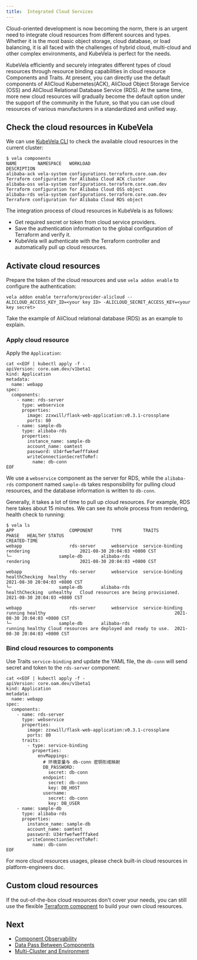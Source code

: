 ```yaml
---
title:  Integrated Cloud Services
---
```


Cloud-oriented development is now becoming the norm, there is an urgent need to integrate cloud resources from different sources and types. Whether it is the most basic object storage, cloud database, or load balancing, it is all faced with the challenges of hybrid cloud, multi-cloud and other complex environments, and KubeVela is perfect for the needs.

KubeVela efficiently and securely integrates different types of cloud resources through resource binding capabilities in cloud resource Components and Traits. At present, you can directly use the default components of AliCloud Kubernetes(ACK), AliCloud Object Storage Service (OSS) and AliCloud Relational Database Service (RDS). At the same time, more new cloud resources will gradually become the default option under the support of the community in the future, so that you can use cloud resources of various manufacturers in a standardized and unified way.

## Check the cloud resources in KubeVela

We can use [KubeVela CLI](../getting-started/quick-install.mdx#3-Get-KubeVela-CLI) to check the available cloud resources in the current cluster:

```shell
$ vela components
NAME        NAMESPACE  	WORKLOAD                             	DESCRIPTION                                                            
alibaba-ack	vela-system	configurations.terraform.core.oam.dev	Terraform configuration for Alibaba Cloud ACK cluster       
alibaba-oss	vela-system	configurations.terraform.core.oam.dev	Terraform configuration for Alibaba Cloud OSS object        
alibaba-rds	vela-system	configurations.terraform.core.oam.dev	Terraform configuration for Alibaba Cloud RDS object        
```

The integration process of cloud resources in KubeVela is as follows:

- Get required secret or token from cloud service providers.
- Save the authentication information to the global configuration of Terraform and verify it.
- KubeVela will authenticate with the Terraform controller and automatically pull up cloud resources.

## Activate cloud resources

Prepare the token of the cloud resources and use `vela addon enable` to configure the authentication:

```shell
vela addon enable terraform/provider-alicloud --ALICLOUD_ACCESS_KEY_ID=<your key ID> -ALICLOUD_SECRET_ACCESS_KEY=<your key secret>
```

Take the example of AliCloud relational database (RDS) as an example to explain.

### Apply cloud resource

Apply the `Application`:

```shell
cat <<EOF | kubectl apply -f -
apiVersion: core.oam.dev/v1beta1
kind: Application
metadata:
  name: webapp
spec:
  components:
    - name: rds-server
      type: webservice
      properties:
        image: zzxwill/flask-web-application:v0.3.1-crossplane
        ports: 80
    - name: sample-db
      type: alibaba-rds
      properties:
        instance_name: sample-db
        account_name: oamtest
        password: U34rfwefwefffaked
        writeConnectionSecretToRef:
          name: db-conn
EOF
```

We use a `webservice` component as the server for RDS, while the `alibaba-rds` component named `sample-db` takes responsibility for pulling cloud resources, and the database information is written to `db-conn`.

Generally, it takes a lot of time to pull up cloud resources. For example, RDS here takes about 15 minutes. We can see its whole process from rendering, health check to running:

```
$ vela ls                  
APP                  	COMPONENT     	TYPE       	TRAITS            	PHASE  	HEALTHY	STATUS                                        	CREATED-TIME 
webapp               	rds-server    	webservice 	service-binding   	rendering	       	      	2021-08-30 20:04:03 +0800 CST
└─                 	sample-db     	alibaba-rds	                  	rendering	       	      	2021-08-30 20:04:03 +0800 CST

webapp               	rds-server    	webservice 	service-binding   	healthChecking	healthy  	                                      	2021-08-30 20:04:03 +0800 CST
└─                 	sample-db     	alibaba-rds	                  	healthChecking	unhealthy	Cloud resources are being provisioned.	2021-08-30 20:04:03 +0800 CST

webapp               	rds-server    	webservice 	service-binding   	running	healthy	                                              	2021-08-30 20:04:03 +0800 CST
└─                 	sample-db     	alibaba-rds	                  	running	healthy	Cloud resources are deployed and ready to use.	2021-08-30 20:04:03 +0800 CST
```

### Bind cloud resources to components

Use Traits `service-binding` and update the YAML file, the `db-conn` will send secret and token to the `rds-server` component:

```shell
cat <<EOF | kubectl apply -f -
apiVersion: core.oam.dev/v1beta1
kind: Application
metadata:
  name: webapp
spec:
  components:
    - name: rds-server
      type: webservice
      properties:
        image: zzxwill/flask-web-application:v0.3.1-crossplane
        ports: 80
      traits:
        - type: service-binding
          properties:
            envMappings:
              # 环境变量与 db-conn 密钥形成映射
              DB_PASSWORD:
                secret: db-conn                             
              endpoint:
                secret: db-conn
                key: DB_HOST          
              username:
                secret: db-conn
                key: DB_USER
    - name: sample-db
      type: alibaba-rds
      properties:
        instance_name: sample-db
        account_name: oamtest
        password: U34rfwefwefffaked
        writeConnectionSecretToRef:
          name: db-conn
EOF
```

For more cloud resources usages, please check built-in cloud resources in platform-engineers doc.

## Custom cloud resources

If the out-of-the-box cloud resources don't cover your needs, you can still use the flexible [Terraform component](../platform-engineers/components/component-terraform) to build your own cloud resources.

## Next

- [Component Observability](./component-observability)
- [Data Pass Between Components ](./component-dependency-parameter)
- [Multi-Cluster and Environment](./multi-app-env-cluster)